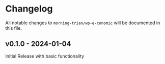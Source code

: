 # Changelog

All notable changes to `morning-trian/wp-e-conomic` will be documented in this file.

## v0.1.0 - 2024-01-04

Initial Release with basic functionality

